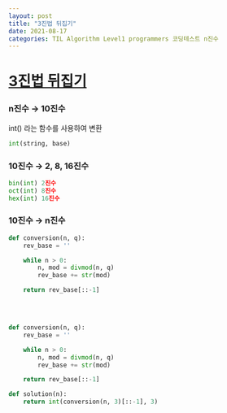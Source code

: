 ```yaml
---
layout: post
title: "3진법 뒤집기"
date: 2021-08-17
categories: TIL Algorithm Level1 programmers 코딩테스트 n진수
---
```


# [3진법 뒤집기](https://programmers.co.kr/learn/courses/30/lessons/68935)

### n진수 → 10진수

int() 라는 함수를 사용하여 변환

```python
int(string, base)
```

### 10진수 → 2, 8, 16진수

```python
bin(int) 2진수
oct(int) 8진수
hex(int) 16진수
```

### 10진수 → n진수

```python
def conversion(n, q):
    rev_base = ''

    while n > 0:
        n, mod = divmod(n, q)
        rev_base += str(mod)

    return rev_base[::-1]
```

<br/>

```python

def conversion(n, q):
    rev_base = ''

    while n > 0:
        n, mod = divmod(n, q)
        rev_base += str(mod)

    return rev_base[::-1]

def solution(n):
    return int(conversion(n, 3)[::-1], 3)
```
